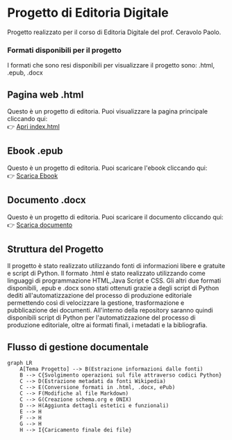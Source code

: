 # Progetto di Editoria Digitale
Progetto realizzato per il corso di Editoria Digitale del prof. Ceravolo Paolo.

### Formati disponibili per il progetto
I formati che sono resi disponibili per visualizzare il progetto sono: .html, .epub, .docx

## Pagina web .html
Questo è un progetto di editoria. Puoi visualizzare la pagina principale cliccando qui:  
👉 [Apri index.html](https://htmlpreview.github.io/?https://github.com/MassimilianoGentilini/Progetto_editoria/blob/main/ProgettoEditoriaDigitale_Gentilini/index.html)

## Ebook .epub
Questo è un progetto di editoria. Puoi scaricare l'ebook cliccando qui:  
👉 [Scarica Ebook](https://github.com/MassimilianoGentilini/Progetto_editoria/raw/main/ProgettoEditoriaDigitale_Gentilini/output.epub)

## Documento .docx
Questo è un progetto di editoria. Puoi scaricare il documento cliccando qui:  
👉 [Scarica documento](https://github.com/MassimilianoGentilini/Progetto_editoria/raw/main/ProgettoEditoriaDigitale_Gentilini/output.docx)


## Struttura del Progetto
Il progetto è stato realizzato utilizzando fonti di informazioni libere e gratuite e script di Python. Il formato .html è stato realizzato utilizzando come linguaggi di programmazione HTML,Java Script e CSS. Gli altri due formati disponibili, .epub e .docx sono stati ottenuti grazie a degli script di Python dediti all'automatizzazione del processo di produzione editoriale permettendo così di velocizzare la gestione, trasformazione e pubblicazione dei documenti. All'interno della repository saranno quindi disponibili script di Python per l'automatizzazione del processo di produzione editoriale, oltre ai formati finali, i metadati e la bibliografia.

## Flusso di gestione documentale

```mermaid
graph LR
    A[Tema Progetto] --> B(Estrazione informazioni dalle fonti)
    B --> C{Svolgimento operazioni sul file attraverso codici Python}
    C --> D(Estrazione metadati da fonti Wikipedia)
    C --> E(Conversione formati in .html, .docx, ePub)
    C --> F(Modifiche al file Markdown)
    C --> G(Creazione schema.org e ONIX)
    D --> H(Aggiunta dettagli estetici e funzionali)
    E --> H
    F --> H
    G --> H
    H --> I{Caricamento finale dei file}
